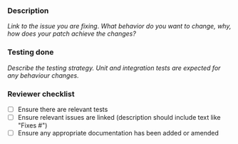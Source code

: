 ### Description
_Link to the issue you are fixing_.
_What behavior do you want to change, why, how does your patch achieve the changes?_

### Testing done
_Describe the testing strategy. Unit and integration tests are expected for any behaviour changes._

### Reviewer checklist
- [ ] Ensure there are relevant tests
- [ ] Ensure relevant issues are linked (description should include text like "Fixes #<issue number>")
- [ ] Ensure any appropriate documentation has been added or amended